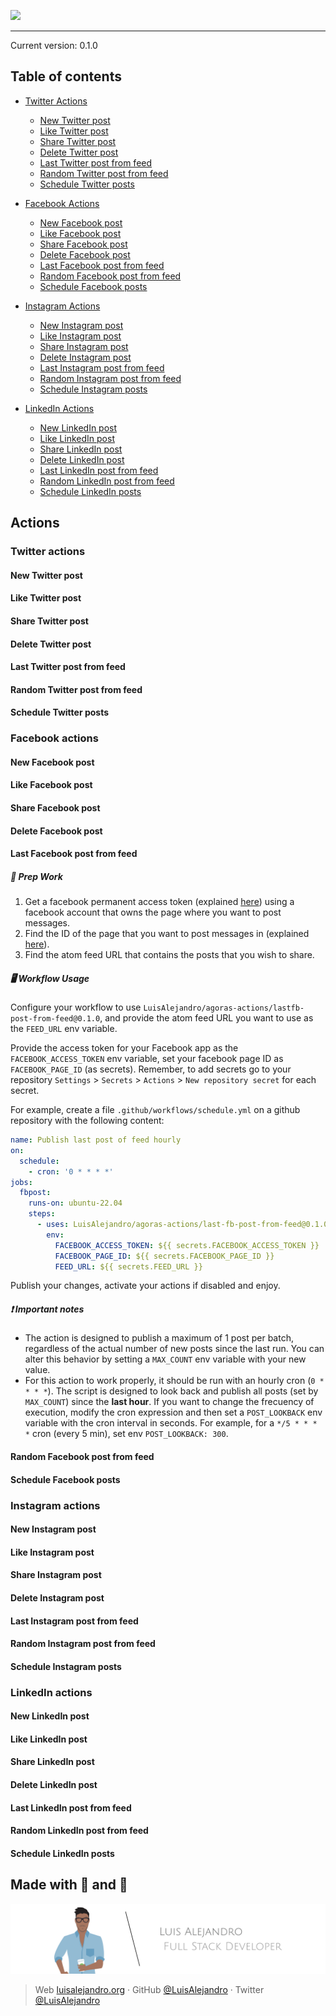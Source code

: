 ![](https://raw.githubusercontent.com/LuisAlejandro/agoras-actions/develop/branding/banner.svg)

---

Current version: 0.1.0

## Table of contents

* [Twitter Actions](#twitter-actions)

  * [New Twitter post](#new-twitter-post)
  * [Like Twitter post](#like-twitter-post)
  * [Share Twitter post](#share-twitter-post)
  * [Delete Twitter post](#delete-twitter-post)
  * [Last Twitter post from feed](#last-twitter-post-from-feed)
  * [Random Twitter post from feed](#random-twitter-post-from-feed)
  * [Schedule Twitter posts](#schedule-twitter-posts)

* [Facebook Actions](#facebook-actions)

  * [New Facebook post](#new-facebook-post)
  * [Like Facebook post](#like-facebook-post)
  * [Share Facebook post](#share-facebook-post)
  * [Delete Facebook post](#delete-facebook-post)
  * [Last Facebook post from feed](#last-facebook-post-from-feed)
  * [Random Facebook post from feed](#random-facebook-post-from-feed)
  * [Schedule Facebook posts](#schedule-facebook-posts)

* [Instagram Actions](#instagram-actions)

  * [New Instagram post](#new-instagram-post)
  * [Like Instagram post](#like-instagram-post)
  * [Share Instagram post](#share-instagram-post)
  * [Delete Instagram post](#delete-instagram-post)
  * [Last Instagram post from feed](#last-instagram-post-from-feed)
  * [Random Instagram post from feed](#random-instagram-post-from-feed)
  * [Schedule Instagram posts](#schedule-instagram-posts)

* [LinkedIn Actions](#linkedin-actions)
  * [New LinkedIn post](#new-linkedin-post)
  * [Like LinkedIn post](#like-linkedin-post)
  * [Share LinkedIn post](#share-linkedin-post)
  * [Delete LinkedIn post](#delete-linkedin-post)
  * [Last LinkedIn post from feed](#last-linkedin-post-from-feed)
  * [Random LinkedIn post from feed](#random-linkedin-post-from-feed)
  * [Schedule LinkedIn posts](#schedule-linkedin-posts)

## Actions

### Twitter actions

#### New Twitter post

#### Like Twitter post

#### Share Twitter post

#### Delete Twitter post

#### Last Twitter post from feed

#### Random Twitter post from feed

#### Schedule Twitter posts

### Facebook actions

#### New Facebook post

#### Like Facebook post

#### Share Facebook post

#### Delete Facebook post

#### Last Facebook post from feed

##### 🎒 Prep Work

1. Get a facebook permanent access token (explained [here](docs/facebook.rst)) using a facebook account that owns the page where you want to post messages.
2. Find the ID of the page that you want to post messages in (explained [here](docs/facebook.rst)).
3. Find the atom feed URL that contains the posts that you wish to share.

##### 🖥 Workflow Usage

Configure your workflow to use `LuisAlejandro/agoras-actions/lastfb-post-from-feed@0.1.0`,
and provide the atom feed URL you want to use as the `FEED_URL` env variable.

Provide the access token for your Facebook app as the
`FACEBOOK_ACCESS_TOKEN` env variable, set your facebook page ID as
`FACEBOOK_PAGE_ID` (as secrets). Remember, to add secrets go to your repository
`Settings` > `Secrets` > `Actions` > `New repository secret`
for each secret.

For example, create a file `.github/workflows/schedule.yml` on
a github repository with the following content:

```yml
name: Publish last post of feed hourly
on:
  schedule:
    - cron: '0 * * * *'
jobs:
  fbpost:
    runs-on: ubuntu-22.04
    steps:
      - uses: LuisAlejandro/agoras-actions/last-fb-post-from-feed@0.1.0
        env:
          FACEBOOK_ACCESS_TOKEN: ${{ secrets.FACEBOOK_ACCESS_TOKEN }}
          FACEBOOK_PAGE_ID: ${{ secrets.FACEBOOK_PAGE_ID }}
          FEED_URL: ${{ secrets.FEED_URL }}
```

Publish your changes, activate your actions if disabled and enjoy.

##### ❗ Important notes

* The action is designed to publish a maximum of 1 post per batch, regardless of the actual
number of new posts since the last run. You can alter this behavior by setting a `MAX_COUNT` env
variable with your new value.
* For this action to work properly, it should be run with an hourly cron (`0 * * * *`).
The script is designed to look back and publish all posts (set by `MAX_COUNT`)
since the **last hour**. If you want to change the frecuency of execution, modify the cron
expression and then set a `POST_LOOKBACK` env variable with the cron interval in seconds. For example,
for a `*/5 * * * *` cron (every 5 min), set env `POST_LOOKBACK: 300`.

#### Random Facebook post from feed

#### Schedule Facebook posts

### Instagram actions

#### New Instagram post

#### Like Instagram post

#### Share Instagram post

#### Delete Instagram post

#### Last Instagram post from feed

#### Random Instagram post from feed

#### Schedule Instagram posts

### LinkedIn actions

#### New LinkedIn post

#### Like LinkedIn post

#### Share LinkedIn post

#### Delete LinkedIn post

#### Last LinkedIn post from feed

#### Random LinkedIn post from feed

#### Schedule LinkedIn posts

## Made with 💖 and 🍔

![Banner](https://raw.githubusercontent.com/LuisAlejandro/LuisAlejandro/master/images/author-banner.svg)

> Web [luisalejandro.org](http://luisalejandro.org/) · GitHub [@LuisAlejandro](https://github.com/LuisAlejandro) · Twitter [@LuisAlejandro](https://twitter.com/LuisAlejandro)

